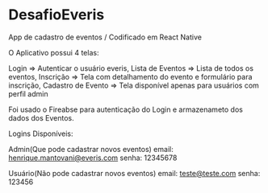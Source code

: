 # DesafioEveris
App de cadastro de eventos / Codificado em React Native

O Aplicativo possui 4 telas:

Login => Autenticar o usuário everis,
Lista de Eventos => Lista de todos os eventos,
Inscrição =>	Tela com detalhamento do evento e formulário para inscrição,
Cadastro de Evento =>	Tela disponível apenas para usuários com perfil admin

Foi usado o Fireabse para autenticação do Login e armazenameto dos dados dos Eventos.

Logins Disponíveis: 

Admin(Que pode cadastrar novos eventos)
email: henrique.mantovani@everis.com
senha: 12345678


Usuário(Não pode cadastrar novos eventos)
email: teste@teste.com
senha: 123456
